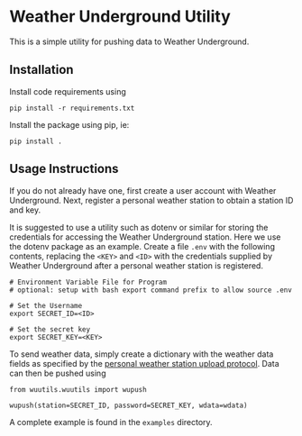 # Weather Underground Utility

This is a simple utility for pushing data to Weather Underground.

## Installation

Install code requirements using
```
pip install -r requirements.txt
```

Install the package using pip, ie:
```
pip install .
```

## Usage Instructions

If you do not already have one, first create a user account with 
Weather Underground.  Next, register a personal weather station to
obtain a station ID and key.

It is suggested to use a utility such as dotenv or similar for storing
the credentials for accessing the Weather Underground station.  Here
we use the dotenv package as an example.  Create a file `.env` with the
following contents, replacing the `<KEY>` and `<ID>` with the
credentials supplied by Weather Underground after a personal
weather station is registered.

```
# Environment Variable File for Program
# optional: setup with bash export command prefix to allow source .env

# Set the Username
export SECRET_ID=<ID>

# Set the secret key
export SECRET_KEY=<KEY>
```

To send weather data, simply create a dictionary with the weather
data fields as specified by the 
[personal weather station upload protocol][1].
Data can then be pushed using
```
from wuutils.wuutils import wupush

wupush(station=SECRET_ID, password=SECRET_KEY, wdata=wdata)
```
A complete example is found in the `examples` directory.

[1]: http://wiki.wunderground.com/index.php/PWS_-_Upload_Protocol
